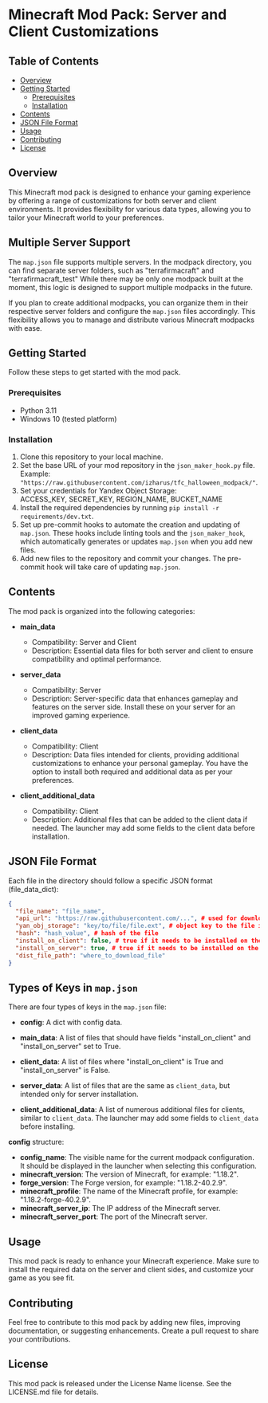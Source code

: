 # Minecraft Mod Pack: Server and Client Customizations

## Table of Contents
- [Overview](#overview)
- [Getting Started](#getting-started)
  - [Prerequisites](#prerequisites)
  - [Installation](#installation)
- [Contents](#contents)
- [JSON File Format](#json-file-format)
- [Usage](#usage)
- [Contributing](#contributing)
- [License](#license)

## Overview
This Minecraft mod pack is designed to enhance your gaming experience by offering a range of customizations for both server and client environments. It provides flexibility for various data types, allowing you to tailor your Minecraft world to your preferences.

## Multiple Server Support

The `map.json` file supports multiple servers. In the modpack directory, you can find separate server folders, such as "terrafirmacraft" and "terrafirmacraft_test" While there may be only one modpack built at the moment, this logic is designed to support multiple modpacks in the future.

If you plan to create additional modpacks, you can organize them in their respective server folders and configure the `map.json` files accordingly. This flexibility allows you to manage and distribute various Minecraft modpacks with ease.

## Getting Started
Follow these steps to get started with the mod pack.

### Prerequisites
- Python 3.11
- Windows 10 (tested platform)

### Installation
1. Clone this repository to your local machine.
2. Set the base URL of your mod repository in the `json_maker_hook.py` file. Example: `"https://raw.githubusercontent.com/izharus/tfc_halloween_modpack/"`.
3. Set your credentials for Yandex Object Storage:  
ACCESS_KEY, SECRET_KEY, REGION_NAME, BUCKET_NAME
4. Install the required dependencies by running `pip install -r requirements/dev.txt`.
5. Set up pre-commit hooks to automate the creation and updating of `map.json`. These hooks include linting tools and the `json_maker_hook`, which automatically generates or updates `map.json` when you add new files.
6. Add new files to the repository and commit your changes. The pre-commit hook will take care of updating `map.json`.

## Contents
The mod pack is organized into the following categories:

- **main_data**
  - Compatibility: Server and Client
  - Description: Essential data files for both server and client to ensure compatibility and optimal performance.

- **server_data**
  - Compatibility: Server
  - Description: Server-specific data that enhances gameplay and features on the server side. Install these on your server for an improved gaming experience.

- **client_data**
  - Compatibility: Client
  - Description: Data files intended for clients, providing additional customizations to enhance your personal gameplay. You have the option to install both required and additional data as per your preferences.

- **client_additional_data**
  - Compatibility: Client
  - Description: Additional files that can be added to the client data if needed. The launcher may add some fields to the client data before installation.

## JSON File Format
Each file in the directory should follow a specific JSON format (file_data_dict):

```json
{
  "file_name": "file_name",
  "api_url": "https://raw.githubusercontent.com/...", # used for downloading file/
  "yan_obj_storage": "key/to/file/file.ext", # object key to the file in yan obj storage
  "hash": "hash_value", # hash of the file
  "install_on_client": false, # true if it needs to be installed on the client
  "install_on_server": true, # true if it needs to be installed on the server
  "dist_file_path": "where_to_download_file"
}
```
## Types of Keys in `map.json`

There are four types of keys in the `map.json` file:

- **config**: A dict with config data.
- **main_data**: A list of files that should have fields "install_on_client" and "install_on_server" set to True.

- **client_data**: A list of files where "install_on_client" is True and "install_on_server" is False.

- **server_data**: A list of files that are the same as `client_data`, but intended only for server installation.

- **client_additional_data**: A list of numerous additional files for clients, similar to `client_data`. The launcher may add some fields to `client_data` before installing.

**config** structure:
- **config_name**: The visible name for the current modpack configuration. It should be displayed in the launcher when selecting this configuration.
- **minecraft_version**: The version of Minecraft, for example: "1.18.2".
- **forge_version**: The Forge version, for example: "1.18.2-40.2.9".
- **minecraft_profile**: The name of the Minecraft profile, for example: "1.18.2-forge-40.2.9".
- **minecraft_server_ip**: The IP address of the Minecraft server.
- **minecraft_server_port**: The port of the Minecraft server.

## Usage

This mod pack is ready to enhance your Minecraft experience. Make sure to install the required data on the server and client sides, and customize your game as you see fit.

## Contributing

Feel free to contribute to this mod pack by adding new files, improving documentation, or suggesting enhancements. Create a pull request to share your contributions.

## License

This mod pack is released under the License Name license. See the LICENSE.md file for details.
